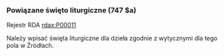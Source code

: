 ### Powiązane święto liturgiczne (747 $a)
Rejestr RDA [rdax:P00011](http://www.rdaregistry.info/Elements/x/#P00011)

Należy wpisać święta liturgiczne dla dzieła zgodnie z wytycznymi dla tego pola w Źródłach.
